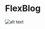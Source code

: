 # FlexBlog

![alt text](https://raw.githubusercontent.com/gabrielchagas1/Cursos/Origamid/flexblog/master/screen.png)